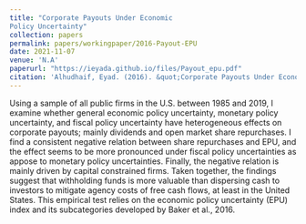 ```yaml
---
title: "Corporate Payouts Under Economic
Policy Uncertainty"
collection: papers
permalink: papers/workingpaper/2016-Payout-EPU
date: 2021-11-07
venue: 'N.A'
paperurl: "https://ieyada.github.io/files/Payout_epu.pdf"
citation: 'Alhudhaif, Eyad. (2016). &quot;Corporate Payouts Under Economic Policy Uncertainty&quot;. <i>Working Paper</i>.'
---
```

Using a sample of all public firms in the U.S. between 1985 and 2019, I examine whether general economic policy uncertainty, monetary policy uncertainty, and fiscal policy uncertainty have heterogeneous effects on corporate payouts; mainly dividends and open market share repurchases. I find a consistent negative relation between share repurchases and EPU, and the effect seems to be more pronounced under fiscal policy uncertainties as appose to monetary policy uncertainties. Finally, the negative relation is mainly driven by capital constrained firms. Taken together, the findings suggest that withholding funds is more valuable than dispersing cash to investors to mitigate agency costs of free cash flows, at least in the United States. This empirical test relies on the economic policy uncertainty (EPU) index and its subcategories developed by Baker et al., 2016.
